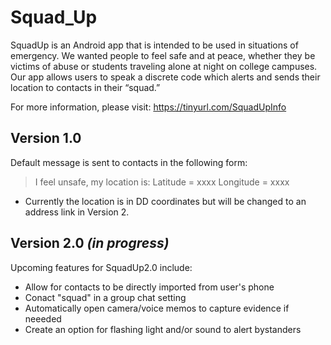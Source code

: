 # Squad_Up
SquadUp is an Android app that is intended to be used in situations of emergency. We wanted people to feel safe and at peace, whether they be victims of abuse or students traveling alone at night on college campuses. Our app allows users to speak a discrete code which alerts and sends their location to contacts in their “squad.” 

For more information, please visit:
https://tinyurl.com/SquadUpInfo

## Version 1.0
 Default message is sent to contacts in the following form:
 > I feel unsafe, my location is: Latitude = xxxx Longitude = xxxx
* Currently the location is in DD coordinates but will be changed to an address link in Version 2.
	
## Version 2.0 *(in progress)*
Upcoming features for SquadUp2.0 include:
- Allow for contacts to be directly imported from user's phone
- Conact "squad" in a group chat setting
- Automatically open camera/voice memos to capture evidence if neeeded
- Create an option for flashing light and/or sound to alert bystanders



